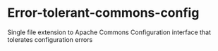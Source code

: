 # Error-tolerant-commons-config
Single file extension to Apache Commons Configuration interface that tolerates configuration errors
